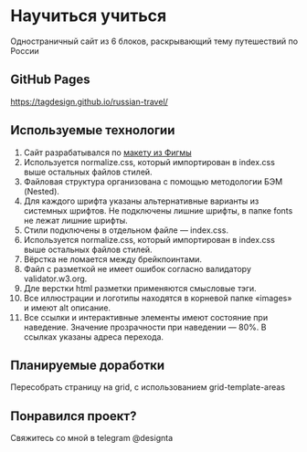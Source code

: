 # Научиться учиться
Одностраничный сайт из 6 блоков, раскрывающий тему путешествий по России

## GitHub Pages
https://tagdesign.github.io/russian-travel/

## Используемые технологии
1. Сайт разрабатывался по [макету из Фигмы](https://www.figma.com/file/9CJiUh9ijUHcZFNSRrdgwL/Sprint-3_-Russia-_-desktop-%2B-mobile?node-id=28503%3A0)
2. Используется normalize.css, который импортирован в index.css выше остальных файлов стилей.
3. Файловая структура организована с помощью методологии БЭМ (Nested).
4. Для каждого шрифта указаны альтернативные варианты из системных шрифтов. Не подключены лишние шрифты, в папке fonts не лежат лишние шрифты.
5. Стили подключены в отдельном файле — index.css.
6. Используется normalize.css, который импортирован в index.css выше остальных файлов стилей.
7. Вёрстка не ломается между брейкпоинтами.
8. Файл с разметкой не имеет ошибок согласно валидатору validator.w3.org.
9. Дле верстки html разметки применяются смысловые тэги.
10. Все иллюстрации и логотипы находятся в корневой папке «images» и имеют alt описание.
11. Все ссылки и интерактивные элементы имеют состояние при наведение. Значение прозрачности при наведении — 80%. В ссылках указаны адреса перехода. 

## Планируемые доработки
Пересобрать страницу на grid, с использованием grid-template-areas

## Понравился проект?
Свяжитесь со мной в telegram @designta
